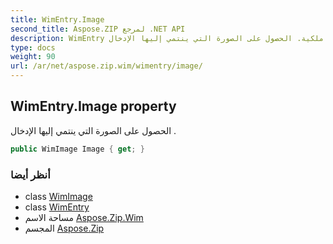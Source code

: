 ```yaml
---
title: WimEntry.Image
second_title: Aspose.ZIP لمرجع .NET API
description: WimEntry ملكية. الحصول على الصورة التي ينتمي إليها الإدخال .
type: docs
weight: 90
url: /ar/net/aspose.zip.wim/wimentry/image/
---
```

## WimEntry.Image property

الحصول على الصورة التي ينتمي إليها الإدخال .

```csharp
public WimImage Image { get; }
```

### أنظر أيضا

* class [WimImage](../../wimimage/)
* class [WimEntry](../)
* مساحة الاسم [Aspose.Zip.Wim](../../wimentry/)
* المجسم [Aspose.Zip](../../../)



